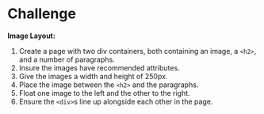 # Challenge

**Image Layout:**

1. Create a page with two div containers, both containing an image, a `<h2>`, and a number of paragraphs.
2. Insure the images have recommended attributes.
3. Give the images a width and height of 250px.
4. Place the image between the `<h2>` and the paragraphs.
5. Float one image to the left and the other to the right.
6. Ensure the `<div>`s line up alongside each other in the page.